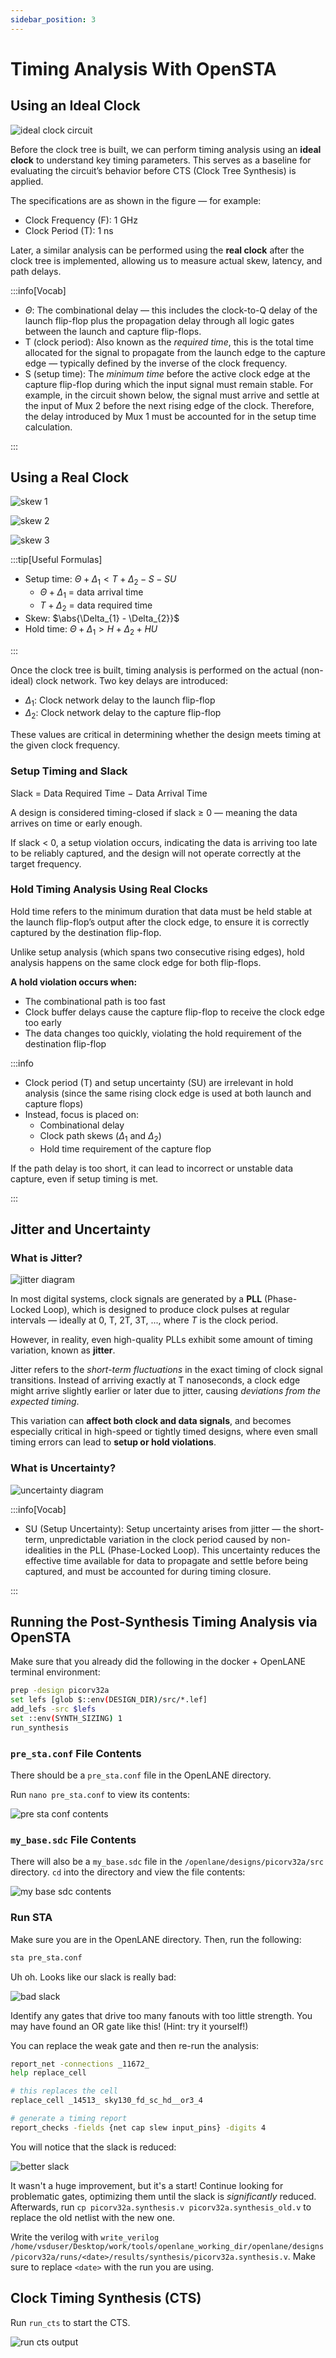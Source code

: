 ```yaml
---
sidebar_position: 3
---
```


# Timing Analysis With OpenSTA

## Using an Ideal Clock

![ideal clock circuit](./Timing-Analysis-OpenSTA-Images/ideal-clock.png)

Before the clock tree is built, we can perform timing analysis using an **ideal clock** to understand key timing parameters. This serves as a baseline for evaluating the circuit’s behavior before CTS (Clock Tree Synthesis) is applied.

The specifications are as shown in the figure — for example:

* Clock Frequency (F): 1 GHz
* Clock Period (T): 1 ns

Later, a similar analysis can be performed using the **real clock** after the clock tree is implemented, allowing us to measure actual skew, latency, and path delays.

:::info[Vocab]

* $\Theta$: The combinational delay — this includes the clock-to-Q delay of the launch flip-flop plus the propagation delay through all logic gates between the launch and capture flip-flops.
* T (clock period): Also known as the *required time*, this is the total time allocated for the signal to propagate from the launch edge to the capture edge — typically defined by the inverse of the clock frequency.
* S (setup time): The *minimum time* before the active clock edge at the capture flip-flop during which the input signal must remain stable. For example, in the circuit shown below, the signal must arrive and settle at the input of Mux 2 before the next rising edge of the clock. Therefore, the delay introduced by Mux 1 must be accounted for in the setup time calculation.

:::

## Using a Real Clock

![skew 1](./Timing-Analysis-OpenSTA-Images/skew-1.png)

![skew 2](./Timing-Analysis-OpenSTA-Images/skew-2.png)

![skew 3](./Timing-Analysis-OpenSTA-Images/skew-3.png)

:::tip[Useful Formulas]

* Setup time: $\Theta + \Delta_{1} \lt T + \Delta_{2} - S - SU$
  * $\Theta + \Delta_{1}$ = data arrival time
  * $T + \Delta_{2}$ = data required time
* Skew: $\abs{\Delta_{1} - \Delta_{2}}$
* Hold time: $\Theta + \Delta_{1} \gt H + \Delta_{2} + HU$

:::

Once the clock tree is built, timing analysis is performed on the actual (non-ideal) clock network. Two key delays are introduced:

* $\Delta_{1}$: Clock network delay to the launch flip-flop
* $\Delta_{2}$: Clock network delay to the capture flip-flop

These values are critical in determining whether the design meets timing at the given clock frequency.

### Setup Timing and Slack

Slack = Data Required Time − Data Arrival Time

A design is considered timing-closed if slack ≥ 0 — meaning the data arrives on time or early enough.

If slack < 0, a setup violation occurs, indicating the data is arriving too late to be reliably captured, and the design will not operate correctly at the target frequency.

### Hold Timing Analysis Using Real Clocks

Hold time refers to the minimum duration that data must be held stable at the launch flip-flop’s output after the clock edge, to ensure it is correctly captured by the destination flip-flop.

Unlike setup analysis (which spans two consecutive rising edges), hold analysis happens on the same clock edge for both flip-flops.

**A hold violation occurs when:**

* The combinational path is too fast
* Clock buffer delays cause the capture flip-flop to receive the clock edge too early
* The data changes too quickly, violating the hold requirement of the destination flip-flop

:::info

* Clock period (T) and setup uncertainty (SU) are irrelevant in hold analysis (since the same rising clock edge is used at both launch and capture flops)
* Instead, focus is placed on:
  * Combinational delay
  * Clock path skews ($\Delta_{1}$ and $\Delta_{2}$)
  * Hold time requirement of the capture flop

If the path delay is too short, it can lead to incorrect or unstable data capture, even if setup timing is met.

:::

## Jitter and Uncertainty

### What is Jitter?

![jitter diagram](./Timing-Analysis-OpenSTA-Images/jitter.png)

In most digital systems, clock signals are generated by a **PLL** (Phase-Locked Loop), which is designed to produce clock pulses at regular intervals — ideally at 0, T, 2T, 3T, ..., where *T* is the clock period.

However, in reality, even high-quality PLLs exhibit some amount of timing variation, known as **jitter**.

Jitter refers to the *short-term fluctuations* in the exact timing of clock signal transitions. Instead of arriving exactly at T nanoseconds, a clock edge might arrive slightly earlier or later due to jitter, causing *deviations from the expected timing*.

This variation can **affect both clock and data signals**, and becomes especially critical in high-speed or tightly timed designs, where even small timing errors can lead to **setup or hold violations**.

### What is Uncertainty?

![uncertainty diagram](./Timing-Analysis-OpenSTA-Images/uncertainty.png)

:::info[Vocab]

* SU (Setup Uncertainty): Setup uncertainty arises from jitter — the short-term, unpredictable variation in the clock period caused by non-idealities in the PLL (Phase-Locked Loop). This uncertainty reduces the effective time available for data to propagate and settle before being captured, and must be accounted for during timing closure.

:::

## Running the Post-Synthesis Timing Analysis via OpenSTA

Make sure that you already did the following in the docker + OpenLANE terminal environment:

```bash showLineNumbers
prep -design picorv32a
set lefs [glob $::env(DESIGN_DIR)/src/*.lef]
add_lefs -src $lefs
set ::env(SYNTH_SIZING) 1
run_synthesis
```

### `pre_sta.conf` File Contents

There should be a `pre_sta.conf` file in the OpenLANE directory.

Run `nano pre_sta.conf` to view its contents:

![pre sta conf contents](./Timing-Analysis-OpenSTA-Images/sta-conf.png)

### `my_base.sdc` File Contents

There will also be a `my_base.sdc` file in the `/openlane/designs/picorv32a/src` directory. `cd` into the directory and view the file contents:

![my base sdc contents](./Timing-Analysis-OpenSTA-Images/my-base.png)

### Run STA

Make sure you are in the OpenLANE directory. Then, run the following:

```bash showLineNumbers title="vsduser@vsdsquadron: ~/Desktop/work/tools/openlane_working_dir/openlane"
sta pre_sta.conf
```

Uh oh. Looks like our slack is really bad:

![bad slack](./Timing-Analysis-OpenSTA-Images/slack.png)

Identify any gates that drive too many fanouts with too little strength. You may have found an OR gate like this! (Hint: try it yourself!)

You can replace the weak gate and then re-run the analysis:

```bash showLineNumbers title="vsduser@vsdsquadron: ~/Desktop/work/tools/openlane_working_dir/openlane"
report_net -connections _11672_
help replace_cell

# this replaces the cell
replace_cell _14513_ sky130_fd_sc_hd__or3_4

# generate a timing report
report_checks -fields {net cap slew input_pins} -digits 4
```

You will notice that the slack is reduced:

![better slack](./Timing-Analysis-OpenSTA-Images/better-slack.png)

It wasn't a huge improvement, but it's a start! Continue looking for problematic gates, optimizing them until the slack is *significantly* reduced. Afterwards, run `cp picorv32a.synthesis.v picorv32a.synthesis_old.v` to replace the old netlist with the new one.

Write the verilog with `write_verilog /home/vsduser/Desktop/work/tools/openlane_working_dir/openlane/designs/picorv32a/runs/<date>/results/synthesis/picorv32a.synthesis.v`. Make sure to replace `<date>` with the run you are using.

## Clock Timing Synthesis (CTS)

Run `run_cts` to start the CTS.

![run cts output](./Timing-Analysis-OpenSTA-Images/run-cts.png)
